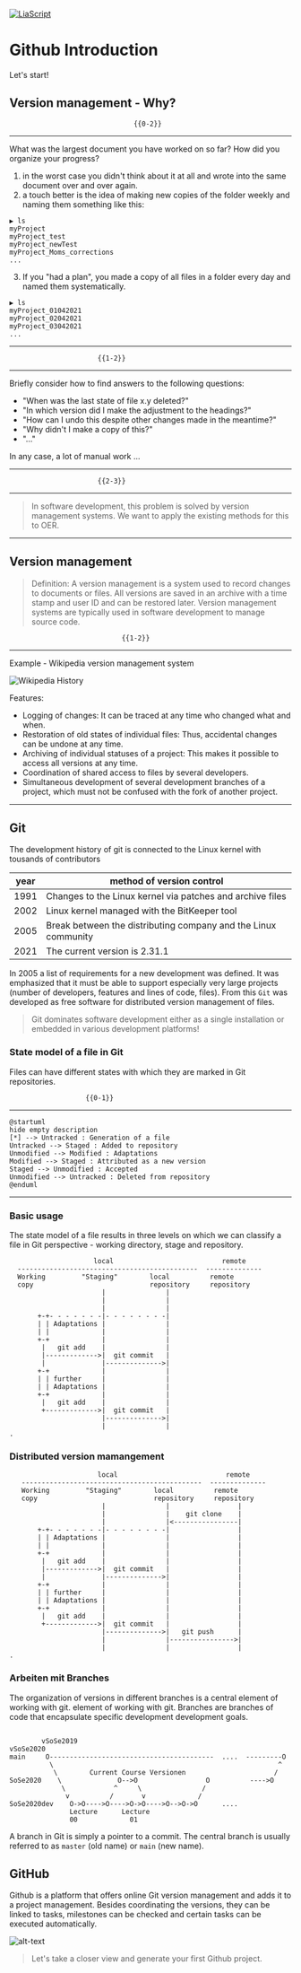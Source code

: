 <!--

author:   Sebastian Zug, André Dietrich 
email:    sebastian.zug@informatik.tu-freiberg.de
version:  0.0.2

language: de
narrator: Deutsch Female

icon: https://upload.wikimedia.org/wikipedia/commons/d/de/Logo_TU_Bergakademie_Freiberg.svg
-->

[![LiaScript](https://raw.githubusercontent.com/LiaScript/LiaScript/master/badges/course.svg)](https://LiaScript.github.io/course/?https://raw.githubusercontent.com/LiaPlayground/LiaScript_Tutorial_Kigali/main/C-GitHub_Tutorial.md)

# Github Introduction

Let's start!

## Version management - Why?

                                   {{0-2}}
******************************************************************************

What was the largest document you have worked on so far? How did you organize your progress?

1. in the worst case you didn't think about it at all and wrote into the same document over and over again.
2. a touch better is the idea of making new copies of the folder weekly and naming them something like this:

```console
▶ ls
myProject
myProject_test
myProject_newTest
myProject_Moms_corrections
...
```

3. If you "had a plan", you made a copy of all files in a folder every day and named them systematically.

```console
▶ ls
myProject_01042021
myProject_02042021
myProject_03042021
...
```

******************************************************************************


                          {{1-2}}
******************************************************************************

Briefly consider how to find answers to the following questions:

* "When was the last state of file x.y deleted?"
* "In which version did I make the adjustment to the headings?"
* "How can I undo this despite other changes made in the meantime?"
* "Why didn't I make a copy of this?"
* "..."

In any case, a lot of manual work ...

******************************************************************************

                          {{2-3}}
******************************************************************************

> In software development, this problem is solved by version management systems. We want to apply the existing methods for this to OER.

******************************************************************************

## Version management

> Definition: A version management is a system used to record changes to documents or files. All versions are saved in an archive with a time stamp and user ID and can be restored later. Version management systems are typically used in software development to manage source code.

                                {{1-2}}
******************************************************************************

Example - Wikipedia version management system

![Wikipedia History](images/VersionenVonVersionsverwaltung.png "Versions of the article version management on the Wikipedia website")

Features:

+ Logging of changes: It can be traced at any time who changed what and when.
+ Restoration of old states of individual files: Thus, accidental changes can be undone at any time.
+ Archiving of individual statuses of a project: This makes it possible to access all versions at any time.
+ Coordination of shared access to files by several developers.
+ Simultaneous development of several development branches of a project, which must not be confused with the fork of another project.

******************************************************************************

## Git 

The development history of git is connected to the Linux kernel with tousands of contributors   

| year | method of version control                        |
| ---- | -------------------------------------------------------------- |
| 1991 | Changes to the Linux kernel via patches and archive files |
| 2002 | Linux kernel managed with the BitKeeper tool |
| 2005 | Break between the distributing company and the Linux community |
| 2021 | The current version is 2.31.1 |

In 2005 a list of requirements for a new development was defined. It was emphasized that it must be able to support especially very large projects (number of developers, features and lines of code, files). From this `Git` was developed as free software for distributed version management of files.

> Git dominates software development either as a single installation or embedded in various development platforms!

### State model of a file in Git

Files can have different states with which they are marked in Git repositories.

                       {{0-1}}
********************************************************************************

```text @plantUML.png
@startuml
hide empty description
[*] --> Untracked : Generation of a file
Untracked --> Staged : Added to repository
Unmodified --> Modified : Adaptations
Modified --> Staged : Attributed as a new version
Staged --> Unmodified : Accepted 
Unmodified --> Untracked : Deleted from repository
@enduml
```

********************************************************************************

### Basic usage

The state model of a file results in three levels on which we can classify a file in Git perspective - working directory, stage and repository.

```ascii
                     local                           remote
  ---------------------------------------------  --------------
  Working         "Staging"        local          remote
  copy                             repository     repository
                       |               |
                       |               |
                       |               |
       +-+- - - - - - -|- - - - - - - -|
       | | Adaptations |               |
       | |             |               |
       +-+             |               |
        |   git add    |               |
        |------------->|  git commit   |
        |              |-------------->|
       +-+             |               |
       | | further     |               |
       | | Adaptations |               |
       +-+             |               |
        |   git add    |               |
        +------------->|  git commit   |
                       |-------------->|
                       |               |                                           .
```


###  Distributed version mamangement

<!--
style="width: 100%; max-width: 560px; display: block; margin-left: auto; margin-right: auto;"
-->
```ascii
                      local                           remote
   ---------------------------------------------  --------------
   Working         "Staging"        local          remote
   copy                             repository     repository
                       |               |                 |
                       |               |    git clone    |
                       |               |<----------------|
       +-+- - - - - - -|- - - - - - - -|                 |
       | | Adaptations |               |                 |
       | |             |               |                 |
       +-+             |               |                 |
        |   git add    |               |                 |
        |------------->|  git commit   |                 |
        |              |-------------->|                 |
       +-+             |               |                 |
       | | further     |               |                 |
       | | Adaptations |               |                 |
       +-+             |               |                 |
        |   git add    |               |                 |
        +------------->|  git commit   |                 |
                       |-------------->|   git push      |
                       |               |---------------->|
                       |               |                 |                     .
```


### Arbeiten mit Branches

The organization of versions in different branches is a central element of working with git.
element of working with git. Branches are branches of code that encapsulate specific development
development goals.

<!--
style="width: 100%; max-width: 560px; display: block; margin-left: auto; margin-right: auto;"
-->
```ascii

        vSoSe2019                                                   vSoSe2020
main     O-----------------------------------------  ....  ---------O
          \                                                        ^
           \        Current Course Versionen                      /
SoSe2020    \              O-->O                 O          ---->O
             \            ^     \               /
              v          /       v             /
SoSe2020dev    O->O---->O---->O->O---->O-->O->O      ....
               Lecture      Lecture
               00             01
```

A branch in Git is simply a pointer to a commit. The central branch is usually referred to as `master` (old name) or `main` (new name).

## GitHub

Github is a platform that offers online Git version management and adds it to a project management. Besides coordinating the versions, they can be linked to tasks, milestones can be checked and certain tasks can be executed automatically.

![alt-text](images/ScreenshotTutorialSeite.png)

> Let's take a closer view and generate your first Github project.